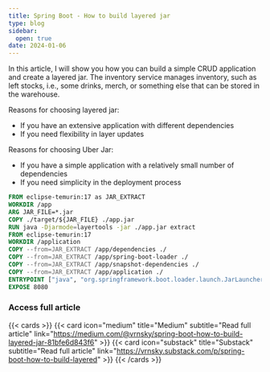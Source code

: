 ```yaml
---
title: Spring Boot - How to build layered jar
type: blog
sidebar:
  open: true
date: 2024-01-06
---
```

In this article, I will show you how you can build a simple CRUD application and create a layered jar.
The inventory service manages inventory, such as left stocks, i.e., some drinks, merch, or something else that can be stored in the warehouse.

Reasons for choosing layered jar:
- If you have an extensive application with different dependencies
- If you need flexibility in layer updates

Reasons for choosing Uber Jar:
- If you have a simple application with a relatively small number of dependencies
- If you need simplicity in the deployment process

```dockerfile {filename="Dockerfile"}
FROM eclipse-temurin:17 as JAR_EXTRACT
WORKDIR /app
ARG JAR_FILE=*.jar
COPY ./target/${JAR_FILE} ./app.jar
RUN java -Djarmode=layertools -jar ./app.jar extract
FROM eclipse-temurin:17
WORKDIR /application
COPY --from=JAR_EXTRACT /app/dependencies ./
COPY --from=JAR_EXTRACT /app/spring-boot-loader ./
COPY --from=JAR_EXTRACT /app/snapshot-dependencies ./
COPY --from=JAR_EXTRACT /app/application ./
ENTRYPOINT ["java", "org.springframework.boot.loader.launch.JarLauncher"]
EXPOSE 8080
```

### Access full article
{{< cards >}}
{{< card icon="medium" title="Medium" subtitle="Read full article" link="https://medium.com/@vrnsky/spring-boot-how-to-build-layered-jar-81bfe6d843f6" >}}
{{< card icon="substack" title="Substack" subtitle="Read full article" link="https://vrnsky.substack.com/p/spring-boot-how-to-build-layered" >}}
{{< /cards >}}

